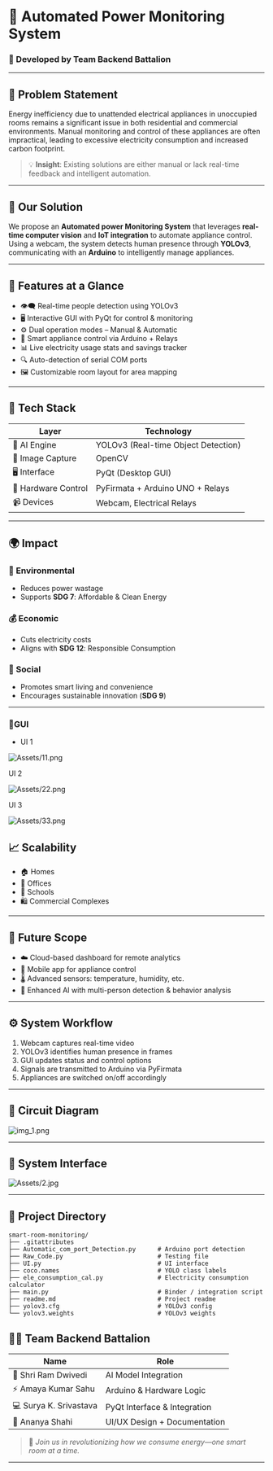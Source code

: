 

# 🔌 Automated Power Monitoring System  
### 🚀 Developed by Team Backend Battalion

---

## 📍 Problem Statement

Energy inefficiency due to unattended electrical appliances in unoccupied rooms remains a significant issue in both residential and commercial environments. Manual monitoring and control of these appliances are often impractical, leading to excessive electricity consumption and increased carbon footprint.

> 💡 **Insight**: Existing solutions are either manual or lack real-time feedback and intelligent automation.

---

## 🌟 Our Solution

We propose an **Automated power Monitoring System** that leverages **real-time computer vision** and **IoT integration** to automate appliance control. Using a webcam, the system detects human presence through **YOLOv3**, communicating with an **Arduino** to intelligently manage appliances.

---

## 🔧 Features at a Glance

- 👁️‍🗨️ Real-time people detection using YOLOv3
- 🖥️ Interactive GUI with PyQt for control & monitoring
- ⚙️ Dual operation modes – Manual & Automatic
- 🔌 Smart appliance control via Arduino + Relays
- 📊 Live electricity usage stats and savings tracker
- 🔍 Auto-detection of serial COM ports
- 🖼️ Customizable room layout for area mapping

---

## 🧠 Tech Stack

| Layer             | Technology                          |
|------------------|--------------------------------------|
| 🧠 AI Engine      | YOLOv3 (Real-time Object Detection)  |
| 🎥 Image Capture  | OpenCV                              |
| 🖥️ Interface      | PyQt (Desktop GUI)                   |
| 🔌 Hardware Control | PyFirmata + Arduino UNO + Relays    |
| 📹 Devices         | Webcam, Electrical Relays            |

---

## 🌍 Impact

### 🔋 Environmental
- Reduces power wastage
- Supports **SDG 7**: Affordable & Clean Energy

### 💰 Economic
- Cuts electricity costs
- Aligns with **SDG 12**: Responsible Consumption

### 👥 Social
- Promotes smart living and convenience
- Encourages sustainable innovation (**SDG 9**)

---





### 📸GUI 


- UI 1

![Assets/11.png](Assets/11.png)


UI 2

![Assets/22.png](Assets/22.png)


UI 3

![Assets/33.png](Assets/33.png)


## 📈 Scalability

- 🏠 Homes
- 🏢 Offices
- 🏫 Schools
- 🛍️ Commercial Complexes

---

## 🔮 Future Scope

- ☁️ Cloud-based dashboard for remote analytics
- 📱 Mobile app for appliance control
- 🌡️ Advanced sensors: temperature, humidity, etc.
- 🧠 Enhanced AI with multi-person detection & behavior analysis

---

## ⚙️ System Workflow

1. Webcam captures real-time video
2. YOLOv3 identifies human presence in frames
3. GUI updates status and control options
4. Signals are transmitted to Arduino via PyFirmata
5. Appliances are switched on/off accordingly

---

## 🔌 Circuit Diagram

![img_1.png](Assets/1.jpg)

---

## 🧠 System Interface

![Assets/2.jpg](Assets/2.jpg)

---

## 📁 Project Directory

```
smart-room-monitoring/
├── .gitattributes
├── Automatic_com_port_Detection.py      # Arduino port detection
├── Raw_Code.py                          # Testing file
├── UI.py                                # UI interface
├── coco.names                           # YOLO class labels
├── ele_consumption_cal.py               # Electricity consumption calculator
├── main.py                              # Binder / integration script
├── readme.md                            # Project readme
├── yolov3.cfg                           # YOLOv3 config
└── yolov3.weights                       # YOLOv3 weights

```

## 👨‍💻 Team Backend Battalion

| Name                   | Role                                |
|------------------------|-------------------------------------|
| 🧠 Shri Ram Dwivedi    | AI Model Integration               |
| ⚡ Amaya Kumar Sahu     | Arduino & Hardware Logic           |
| 💻 Surya K. Srivastava | PyQt Interface & Integration       |
| 🎨 Ananya Shahi        | UI/UX Design + Documentation       |


> 🌱 *Join us in revolutionizing how we consume energy—one smart room at a time.*

---
